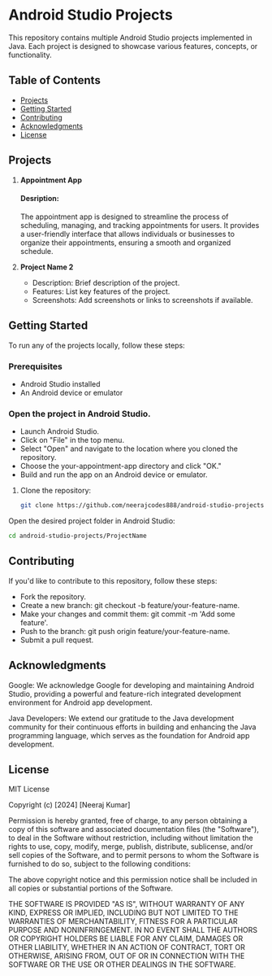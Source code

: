 # Android Studio Projects

This repository contains multiple Android Studio projects implemented in Java. Each project is designed to showcase various features, concepts, or functionality.

## Table of Contents

- [Projects](#projects)
- [Getting Started](#getting-started)
- [Contributing](#contributing)
- [Acknowledgments](#acknowledgments)
- [License](#license)

## Projects

1. **Appointment App**
   #### Desription:
    The appointment app is designed to streamline the process of scheduling, managing, and tracking appointments for users. It provides a user-friendly interface that allows individuals or businesses to organize their appointments, ensuring a smooth and organized schedule.
  
  

2. **Project Name 2**
   - Description: Brief description of the project.
   - Features: List key features of the project.
   - Screenshots: Add screenshots or links to screenshots if available.

   <!-- Add more projects as needed -->

## Getting Started

To run any of the projects locally, follow these steps:

### Prerequisites

- Android Studio installed
- An Android device or emulator

### Open the project in Android Studio.

- Launch Android Studio.
- Click on "File" in the top menu.
- Select "Open" and navigate to the location where you cloned the repository.
- Choose the your-appointment-app directory and click "OK."
- Build and run the app on an Android device or emulator.

1. Clone the repository:

   ```bash
   git clone https://github.com/neerajcodes888/android-studio-projects.git ```
Open the desired project folder in Android Studio:

```bash
cd android-studio-projects/ProjectName
```



## Contributing
If you'd like to contribute to this repository, follow these steps:

- Fork the repository.
- Create a new branch: git checkout -b feature/your-feature-name.
- Make your changes and commit them: git commit -m 'Add some feature'.
- Push to the branch: git push origin feature/your-feature-name.
- Submit a pull request.
## Acknowledgments
Google: We acknowledge Google for developing and maintaining Android Studio, providing a powerful and feature-rich integrated development environment for Android app development.

Java Developers: We extend our gratitude to the Java development community for their continuous efforts in building and enhancing the Java programming language, which serves as the foundation for Android app development.

## License
MIT License

Copyright (c) [2024] [Neeraj Kumar]

Permission is hereby granted, free of charge, to any person obtaining a copy
of this software and associated documentation files (the "Software"), to deal
in the Software without restriction, including without limitation the rights
to use, copy, modify, merge, publish, distribute, sublicense, and/or sell
copies of the Software, and to permit persons to whom the Software is
furnished to do so, subject to the following conditions:

The above copyright notice and this permission notice shall be included in all
copies or substantial portions of the Software.

THE SOFTWARE IS PROVIDED "AS IS", WITHOUT WARRANTY OF ANY KIND, EXPRESS OR
IMPLIED, INCLUDING BUT NOT LIMITED TO THE WARRANTIES OF MERCHANTABILITY,
FITNESS FOR A PARTICULAR PURPOSE AND NONINFRINGEMENT. IN NO EVENT SHALL THE
AUTHORS OR COPYRIGHT HOLDERS BE LIABLE FOR ANY CLAIM, DAMAGES OR OTHER
LIABILITY, WHETHER IN AN ACTION OF CONTRACT, TORT OR OTHERWISE, ARISING FROM,
OUT OF OR IN CONNECTION WITH THE SOFTWARE OR THE USE OR OTHER DEALINGS IN THE
SOFTWARE.

